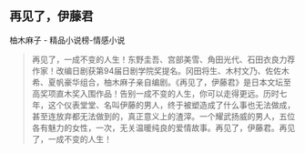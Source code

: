 ## 再见了，伊藤君

柚木麻子  -  精品小说榜-情感小说

> 再见了，一成不变的人生！东野圭吾、宫部美雪、角田光代、石田衣良力荐作家！改编日剧获第94届日剧学院奖提名。冈田将生、木村文乃、佐佐木希、夏帆豪华组合，柚木麻子亲自编剧。《再见了，伊藤君》是日本文坛至高奖项直木奖入围作品！告别一成不变的人生，你可以走得更远。历时七年，这个仪表堂堂、名叫伊藤的男人，终于被塑造成了什么事也无法做成，甚至连放弃都无法做到的，真正意义上的渣滓。一个耀武扬威的男人，五位各有魅力的女性，一次，无关温暖纯良的爱情故事。再见了，伊藤君。再见了，一成不变的人生！
